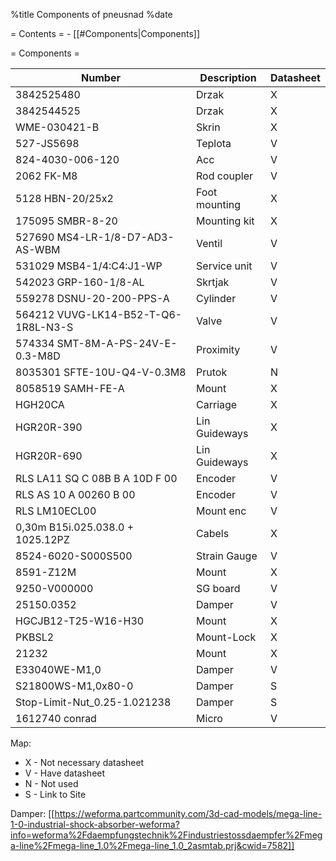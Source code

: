 %title Components of pneusnad
%date

= Contents =
    - [[#Components|Components]]

= Components =

| Number                              | Description   | Datasheet |
|-------------------------------------|---------------|-----------|
| 3842525480                          | Drzak         | X         |
| 3842544525                          | Drzak         | X         |
| WME-030421-B                        | Skrin         | X         |
| 527-JS5698                          | Teplota       | V         |
| 824-4030-006-120                    | Acc           | V         |
| 2062 FK-M8                          | Rod coupler   | V         |
| 5128 HBN-20/25x2                    | Foot mounting | X         |
| 175095 SMBR-8-20                    | Mounting kit  | X         |
| 527690 MS4-LR-1/8-D7-AD3-AS-WBM     | Ventil        | V         |
| 531029 MSB4-1/4:C4:J1-WP            | Service unit  | V         |
| 542023 GRP-160-1/8-AL               | Skrtjak       | V         |
| 559278 DSNU-20-200-PPS-A            | Cylinder      | V         |
| 564212 VUVG-LK14-B52-T-Q6-1R8L-N3-S | Valve         | V         |
| 574334 SMT-8M-A-PS-24V-E-0.3-M8D    | Proximity     | V         |
| 8035301 SFTE-10U-Q4-V-0.3M8         | Prutok        | N         |
| 8058519 SAMH-FE-A                   | Mount         | X         |
| HGH20CA                             | Carriage      | X         |
| HGR20R-390                          | Lin Guideways | X         |
| HGR20R-690                          | Lin Guideways | X         |
| RLS LA11 SQ C 08B B A 10D F 00      | Encoder       | V         |
| RLS AS 10 A 00260 B 00              | Encoder       | V         |
| RLS LM10ECL00                       | Mount enc     | V         |
| 0,30m B15i.025.038.0 + 1025.12PZ    | Cabels        | X         |
| 8524-6020-S000S500                  | Strain Gauge  | V         |
| 8591-Z12M                           | Mount         | X         |
| 9250-V000000                        | SG board      | V         |
| 25150.0352                          | Damper        | V         |
| HGCJB12-T25-W16-H30                 | Mount         | X         |
| PKBSL2                              | Mount-Lock    | X         |
| 21232                               | Mount         | X         |
| E33040WE-M1,0                       | Damper        | V         |
| S21800WS-M1,0x80-0                  | Damper        | S         |
| Stop-Limit-Nut_0.25-1.021238        | Damper        | S         |
| 1612740 conrad                      | Micro         | V         |

Map:
- X - Not necessary datasheet
- V - Have datasheet
- N - Not used
- S - Link to Site


Damper:
[[https://weforma.partcommunity.com/3d-cad-models/mega-line-1-0-industrial-shock-absorber-weforma?info=weforma%2Fdaempfungstechnik%2Findustriestossdaempfer%2Fmega-line%2Fmega-line_1.0%2Fmega-line_1.0_2asmtab.prj&cwid=7582]]





